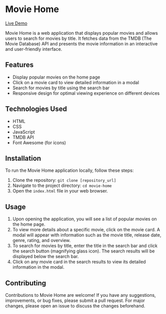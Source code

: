 # Movie Home

[Live Demo](https://64a4ee4b7e0b56503fe5db4e--mellow-smakager-acc266.netlify.app/)

Movie Home is a web application that displays popular movies and allows users to search for movies by title. It fetches data from the TMDB (The Movie Database) API and presents the movie information in an interactive and user-friendly interface.

## Features

- Display popular movies on the home page
- Click on a movie card to view detailed information in a modal
- Search for movies by title using the search bar
- Responsive design for optimal viewing experience on different devices

## Technologies Used

- HTML
- CSS
- JavaScript
- TMDB API
- Font Awesome (for icons)

## Installation

To run the Movie Home application locally, follow these steps:

1. Clone the repository: `git clone [repository_url]`
2. Navigate to the project directory: `cd movie-home`
3. Open the `index.html` file in your web browser.

## Usage

1. Upon opening the application, you will see a list of popular movies on the home page.
2. To view more details about a specific movie, click on the movie card. A modal will appear with information such as the movie title, release date, genre, rating, and overview.
3. To search for movies by title, enter the title in the search bar and click the search button (magnifying glass icon). The search results will be displayed below the search bar.
4. Click on any movie card in the search results to view its detailed information in the modal.

## Contributing

Contributions to Movie Home are welcome! If you have any suggestions, improvements, or bug fixes, please submit a pull request. For major changes, please open an issue to discuss the changes beforehand.

